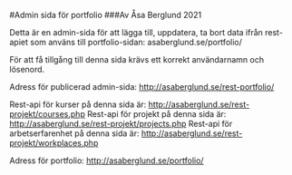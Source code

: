 #Admin sida för portfolio
###Av Åsa Berglund 2021

Detta är en admin-sida för att lägga till, uppdatera, ta bort data ifrån rest-apiet som använs till portfolio-sidan: asaberglund.se/portfolio/

För att få tillgång till denna sida krävs ett korrekt användarnamn och lösenord. 

Adress för publicerad admin-sida: http://asaberglund.se/rest-portfolio/

Rest-api för kurser på denna sida är: http://asaberglund.se/rest-projekt/courses.php
Rest-api för projekt på denna sida är: http://asaberglund.se/rest-projekt/projects.php
Rest-api för arbetserfarenhet på denna sida är: http://asaberglund.se/rest-projekt/workplaces.php

Adress för portfolio: http://asaberglund.se/portfolio/

